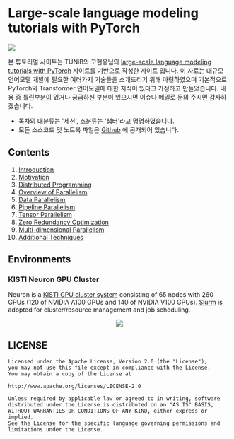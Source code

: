 # Large-scale language modeling tutorials with PyTorch

![](images/megatron_3d.png)

본 튜토리얼 사이트는 TUNiB의 고현웅님의 [large-scale language modeling tutorials with PyTorch](https://github.com/tunib-ai/large-scale-lm-tutorials) 사이트를 기반으로 작성한 사이트 입니다. 이 자료는 대규모 언어모델 개발에 필요한 여러가지 기술들을 소개드리기 위해 마련하였으며 기본적으로 PyTorch와 Transformer 언어모델에 대한 지식이 있다고 가정하고 만들었습니다. 내용 중 틀린부분이 있거나 궁금하신 부분이 있으시면 이슈나 메일로 문의 주시면 감사하겠습니다. 

- 목차의 대분류는 '세션', 소분류는 '챕터'라고 명명하였습니다.
- 모든 소스코드 및 노트북 파일은 [Github](https://github.com/hwang2006/large-scale-lm-tutorials) 에 공개되어 있습니다. <br>
<!--- - Github에서 열람하시는 것보다 [NBViewer](https://nbviewer.org/github/tunib-ai/large-scale-lm-tutorials/tree/main/notebooks/) 로 열람하시는 것을 추천드립니다.
-->

## Contents

1. [Introduction](https://github.com/hwang2006/large-scale-lm-tutorials/blob/main/notebooks/01_introduction.ipynb)
2. [Motivation](https://github.com/hwang2006/large-scale-lm-tutorials/blob/main/notebooks/02_motivation.ipynb)
3. [Distributed Programming](https://github.com/hwang2006/large-scale-lm-tutorials/blob/main/notebooks/03_distributed_programming.ipynb)
4. [Overview of Parallelism](https://github.com/hwang2006/large-scale-lm-tutorials/blob/main/notebooks/04_overview_of_parallelism.ipynb)
5. [Data Parallelism](https://github.com/hwang2006/large-scale-lm-tutorials/blob/main/notebooks/05_data_parallelism.ipynb)
6. [Pipeline Parallelism](https://github.com/hwang2006/large-scale-lm-tutorials/blob/main/notebooks/06_pipeline_parallelism.ipynb)
7. [Tensor Parallelism](https://github.com/hwang2006/large-scale-lm-tutorials/blob/main/notebooks/07_tensor_parallelism.ipynb)
8. [Zero Redundancy Optimization](https://github.com/hwang2006/large-scale-lm-tutorials/blob/main/notebooks/08_zero_redundancy_optimization.ipynb)
09. [Multi-dimensional Parallelism](https://github.com/hwang2006/large-scale-lm-tutorials/blob/main/notebooks/09_multi_dimensional_parallelism.ipynb)
10. [Additional Techniques](https://github.com/hwang2006/large-scale-lm-tutorials/blob/main/notebooks/10_additional_techiques.ipynb)

## Environments
### KISTI Neuron GPU Cluster
Neuron is a [KISTI GPU cluster system](https://docs-ksc.gitbook.io/neuron-user-guide) consisting of 65 nodes with 260 GPUs (120 of NVIDIA A100 GPUs and 140 of NVIDIA V100 GPUs). [Slurm](https://slurm.schedmd.com/) is adopted for cluster/resource management and job scheduling.

<p align="center"><img src="https://user-images.githubusercontent.com/84169368/205237254-b916eccc-e4b7-46a8-b7ba-c156e7609314.png"/></p>

<!---
### Local Environments
- Linux Ubuntu 18.04 LTS
- 4 * A100 GPU
- Python 3.7
- pytorch==1.9.0+cu111

### Docker Environments
- `docker pull pytorch/pytorch:1.9.0-cuda11.1-cudnn8-devel`
- 원활한 실습을 위해 `--shm-size`를 키우거나 `--ipc=host` 옵션을 설정해주세요.
-->

## LICENSE

```
Licensed under the Apache License, Version 2.0 (the "License");
you may not use this file except in compliance with the License.
You may obtain a copy of the License at

http://www.apache.org/licenses/LICENSE-2.0

Unless required by applicable law or agreed to in writing, software
distributed under the License is distributed on an "AS IS" BASIS,
WITHOUT WARRANTIES OR CONDITIONS OF ANY KIND, either express or implied.
See the License for the specific language governing permissions and
limitations under the License.
```
